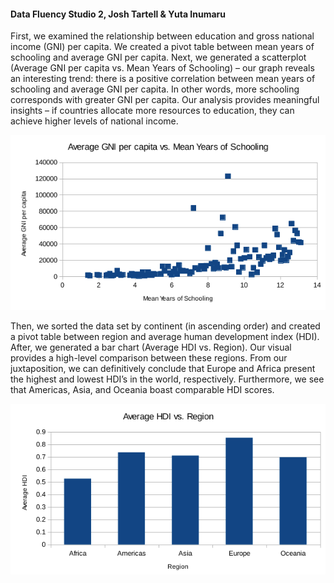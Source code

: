 #### Data Fluency Studio 2, Josh Tartell & Yuta Inumaru

First, we examined the relationship between education and gross national income (GNI) per capita. We created a pivot table between mean years of schooling and average GNI per capita. Next, we generated a scatterplot (Average GNI per capita vs. Mean Years of Schooling) – our graph reveals an interesting trend: there is a positive correlation between mean years of schooling and average GNI per capita. In other words, more schooling corresponds with greater GNI per capita. Our analysis provides meaningful insights – if countries allocate more resources to education, they can achieve higher levels of national income.

![chart 1](chart1.png)
 
Then, we sorted the data set by continent (in ascending order) and created a pivot table between region and average human development index (HDI). After, we generated a bar chart (Average HDI vs. Region). Our visual provides a high-level comparison between these regions. From our juxtaposition, we can definitively conclude that Europe and Africa present the highest and lowest HDI’s in the world, respectively. Furthermore, we see that Americas, Asia, and Oceania boast comparable HDI scores.

![chart 2](chart2.png)